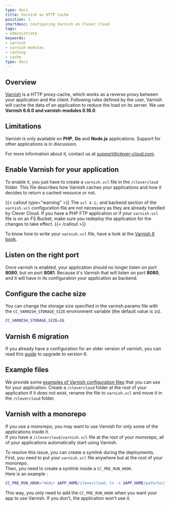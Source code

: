 ```yaml
---
type: docs
title: Varnish as HTTP Cache
position: 3
shortdesc: Configuring Varnish on Clever Cloud
tags:
- administrate
keywords:
- varnish
- varnish-modules
- caching
- cache
type: docs
---
```


## Overview

[Varnish](https://www.varnish-cache.org/) is a HTTP proxy-cache, which works as a reverse proxy between your application
and the client. Following rules defined by the user, Varnish will cache the data of an application to reduce the load on its server. We use **Varnish 6.6.0 and varnish-modules 0.18.0**.

## Limitations

Varnish is only available on **PHP**, **Go** and **Node.js** applications. Support for other applications is in discussion.

For more information about it, contact us at [support@clever-cloud.com](mailto:support@clever-cloud.com).

## Enable Varnish for your application

To enable it, you just have to create a `varnish.vcl` file in the `/clevercloud` folder.
This file describes how Varnish caches your applications and how it decides to return a cached resource or not.

{{< callout type="warning" >}}
The `vcl 4.1;` and backend section of the `varnish.vcl` configuration file are not necessary as they are already handled by Clever Cloud.
If you have a PHP FTP application or if your `varnish.vcl` file is on an FS Bucket, make sure you redeploy the application for the changes to take effect.
{{< /callout >}}

To know how to write your `varnish.vcl` file, have a look at the [Varnish 6 book](https://info.varnish-software.com/resources/varnish-6-by-example-book).

## Listen on the right port

Once varnish is enabled, your application should no longer listen on port **8080**, but on port **8081**. Because it's Varnish that will listen on port **8080**, and it will have in its configuration your application as backend.

## Configure the cache size

You can change the storage size specified in the varnish.params file with the `CC_VARNISH_STORAGE_SIZE` environment variable (the default value is `1G`).

```bash
CC_VARNISH_STORAGE_SIZE=2G
```

## Varnish 6 migration

If you already have a configuration for an older version of varnish, you can read this [guide](https://varnish-cache.org/docs/6.0/whats-new/upgrading-6.0.html) to upgrade to version 6.

## Example files

We provide some [examples of Varnish configuration files](https://GitHub.com/CleverCloud/varnish-examples) that you can
use for your application. Create a `/clevercloud` folder at the root of your application if it does not exist,
rename the file to `varnish.vcl` and move it in the `/clevercloud` folder.

## Varnish with a monorepo

If you use a monorepo, you may want to use Varnish for only some of the applications inside it.  
If you have a `/clevercloud/varnish.vcl` file at the root of your monorepo, all of your applications automatically start using Varnish.

To resolve this issue, you can create a symlink during the deployments.  
First, you need to put your `varnish.vcl` file anywhere but at the root of your monorepo.  
Then, you need to create a symlink inside a `CC_PRE_RUN_HOOK`.  
Here is an example :

```bash
CC_PRE_RUN_HOOK="mkdir $APP_HOME/clevercloud; ln -s $APP_HOME/path/to/your/file/varnish.vcl $APP_HOME/clevercloud/varnish.vcl"
```

This way, you only need to add the `CC_PRE_RUN_HOOK` when you want your app to use Varnish. If you don't, the application won't use it.
